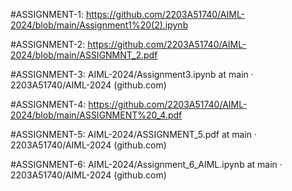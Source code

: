 #ASSIGNMENT-1: https://github.com/2203A51740/AIML-2024/blob/main/Assignment1%20(2).ipynb

#ASSIGNMENT-2: https://github.com/2203A51740/AIML-2024/blob/main/ASSIGNMNT_2.pdf

#ASSIGNMENT-3: AIML-2024/Assignment3.ipynb at main · 2203A51740/AIML-2024 (github.com)

#ASSIGNMENT-4: https://github.com/2203A51740/AIML-2024/blob/main/ASSIGNMENT%20_4.pdf

#ASSIGNMENT-5: AIML-2024/ASSIGNMENT_5.pdf at main · 2203A51740/AIML-2024 (github.com)

#ASSIGNMENT-6: AIML-2024/Assignment_6_AIML.ipynb at main · 2203A51740/AIML-2024 (github.com)
